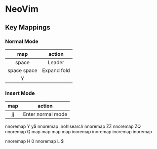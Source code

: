 # NeoVim

## Key Mappings
### Normal Mode
|map|action|
|:-:|:----:|
|space|Leader|
|space space|Expand fold|
|Y|

### Insert Mode
|map|action|
|:-:|:----:|
|jj|Enter normal mode|

nnoremap Y y$
nnoremap <ESC><ESC> :nohlsearch<CR>
nnoremap ZZ <Nop>
nnoremap ZQ <Nop>
nnoremap Q <Nop>
map <Up> <Nop>
map <Down> <Nop>
map <Left> <Nop>
map <Right> <Nop>
inoremap <Up> <Nop>
inoremap <Down> <Nop>
inoremap <Left> <Nop>
inoremap <Right> <Nop>

nnoremap H 0
nnoremap L $
